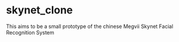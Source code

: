 # skynet_clone
This aims to be a small prototype of the chinese Megvii Skynet Facial Recognition System
